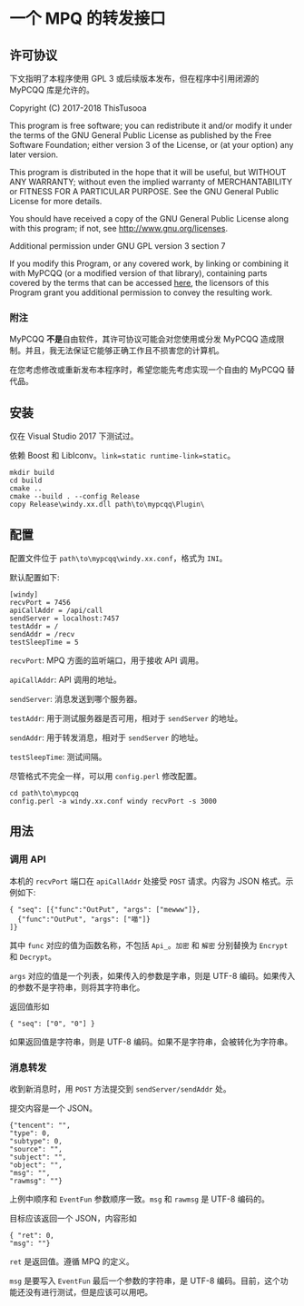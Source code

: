 # 一个 MPQ 的转发接口

## 许可协议

下文指明了本程序使用 GPL 3 或后续版本发布，但在程序中引用闭源的 MyPCQQ 库是允许的。

Copyright (C) 2017-2018 ThisTusooa

This program is free software; you can redistribute it and/or modify it under the terms of the GNU General Public License as published by the Free Software Foundation; either version 3 of the License, or (at your option) any later version.

This program is distributed in the hope that it will be useful, but WITHOUT ANY WARRANTY; without even the implied warranty of MERCHANTABILITY or FITNESS FOR A PARTICULAR PURPOSE. See the GNU General Public License for more details.

You should have received a copy of the GNU General Public License along with this program; if not, see <http://www.gnu.org/licenses>.

Additional permission under GNU GPL version 3 section 7

If you modify this Program, or any covered work, by linking or combining it with MyPCQQ (or a modified version of that library), containing parts covered by the terms that can be accessed [here](https://f.mypcqq.cc/thread-4274-1-1.html), the licensors of this Program grant you additional permission to convey the resulting work.

### 附注

MyPCQQ **不是**自由软件，其许可协议可能会对您使用或分发 MyPCQQ 造成限制。并且，我无法保证它能够正确工作且不损害您的计算机。

在您考虑修改或重新发布本程序时，希望您能先考虑实现一个自由的 MyPCQQ 替代品。

## 安装

仅在 Visual Studio 2017 下测试过。

依赖 Boost 和 LibIconv。`link=static runtime-link=static`。


```
mkdir build
cd build
cmake ..
cmake --build . --config Release
copy Release\windy.xx.dll path\to\mypcqq\Plugin\
```

## 配置

配置文件位于 `path\to\mypcqq\windy.xx.conf`，格式为 `INI`。

默认配置如下:

```
[windy]
recvPort = 7456
apiCallAddr = /api/call
sendServer = localhost:7457
testAddr = /
sendAddr = /recv
testSleepTime = 5
```

`recvPort`: MPQ 方面的监听端口，用于接收 API 调用。

`apiCallAddr`: API 调用的地址。

`sendServer`: 消息发送到哪个服务器。

`testAddr`: 用于测试服务器是否可用，相对于 `sendServer` 的地址。

`sendAddr`: 用于转发消息，相对于 `sendServer` 的地址。

`testSleepTime`: 测试间隔。

尽管格式不完全一样，可以用 `config.perl` 修改配置。

```
cd path\to\mypcqq
config.perl -a windy.xx.conf windy recvPort -s 3000
```

## 用法

### 调用 API

本机的 `recvPort` 端口在 `apiCallAddr` 处接受 `POST` 请求。内容为 JSON 格式。示例如下:

```
{ "seq": [{"func":"OutPut", "args": ["mewww"]},
  {"func":"OutPut", "args": ["喵"]}
]}
```

其中 `func` 对应的值为函数名称，不包括 `Api_`。`加密` 和 `解密` 分别替换为 `Encrypt` 和 `Decrypt`。

`args` 对应的值是一个列表，如果传入的参数是字串，则是 UTF-8 编码。如果传入的参数不是字符串，则将其字符串化。

返回值形如

```
{ "seq": ["0", "0"] }
```

如果返回值是字符串，则是 UTF-8 编码。如果不是字符串，会被转化为字符串。

### 消息转发

收到新消息时，用 `POST` 方法提交到 `sendServer/sendAddr` 处。

提交内容是一个 JSON。

```
{"tencent": "",
"type": 0,
"subtype": 0,
"source": "",
"subject": "",
"object": "",
"msg": "",
"rawmsg": ""}
```

上例中顺序和 `EventFun` 参数顺序一致。`msg` 和 `rawmsg` 是 UTF-8 编码的。

目标应该返回一个 JSON，内容形如

```
{ "ret": 0,
"msg": ""}
```

`ret` 是返回值。遵循 MPQ 的定义。

`msg` 是要写入 `EventFun` 最后一个参数的字符串，是 UTF-8 编码。目前，这个功能还没有进行测试，但是应该可以用吧。
